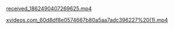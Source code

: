 [received_1862490407269625.mp4](https://sssex18.github.io/video/received_1862490407269625.mp4)

[xvideos.com_60d8df8e0574667b80a5aa7adc396227%20(1).mp4](https://sssex18.github.io/video/xvideos.com_60d8df8e0574667b80a5aa7adc396227%20(1).mp4)
